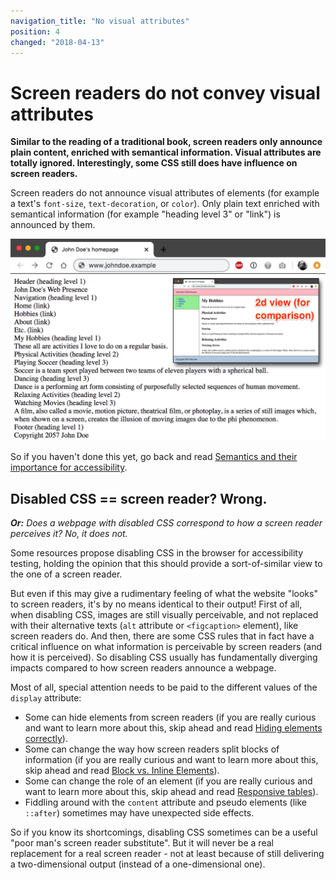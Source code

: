 ```yaml
---
navigation_title: "No visual attributes"
position: 4
changed: "2018-04-13"
---
```


# Screen readers do not convey visual attributes

**Similar to the reading of a traditional book, screen readers only announce plain content, enriched with semantical information. Visual attributes are totally ignored. Interestingly, some CSS still does have influence on screen readers.**

Screen readers do not announce visual attributes of elements (for example a text's `font-size`, `text-decoration`, or `color`). Only plain text enriched with semantical information (for example "heading level 3" or "link") is announced by them.

![Purely textual representation of a typical website](_media/purely-textual-representation-of-a-typical-website.png)

So if you haven't done this yet, go back and read [Semantics and their importance for accessibility](/knowledge/semantics).

## Disabled CSS == screen reader? Wrong.

_**Or:** Does a webpage with disabled CSS correspond to how a screen reader perceives it? No, it does not._

Some resources propose disabling CSS in the browser for accessibility testing, holding the opinion that this should provide a sort-of-similar view to the one of a screen reader.

But even if this may give a rudimentary feeling of what the website "looks" to screen readers, it's by no means identical to their output! First of all, when disabling CSS, images are still visually perceivable, and not replaced with their alternative texts (`alt` attribute or `<figcaption>` element), like screen readers do. And then, there are some CSS rules that in fact have a critical influence on what information is perceivable by screen readers (and how it is perceived). So disabling CSS usually has fundamentally diverging impacts compared to how screen readers announce a webpage.

Most of all, special attention needs to be paid to the different values of the `display` attribute:

- Some can hide elements from screen readers (if you are really curious and want to learn more about this, skip ahead and read [Hiding elements correctly](/examples/hiding-elements)).
- Some can change the way how screen readers split blocks of information (if you are really curious and want to learn more about this, skip ahead and read [Block vs. Inline Elements](/examples/block-vs-inline-elements)).
- Some can change the role of an element (if you are really curious and want to learn more about this, skip ahead and read [Responsive tables](/examples/tables/responsive)).
- Fiddling around with the `content` attribute and pseudo elements (like `::after`) sometimes may have unexpected side effects.

So if you know its shortcomings, disabling CSS sometimes can be a useful "poor man's screen reader substitute". But it will never be a real replacement for a real screen reader - not at least because of still delivering a two-dimensional output (instead of a one-dimensional one).
